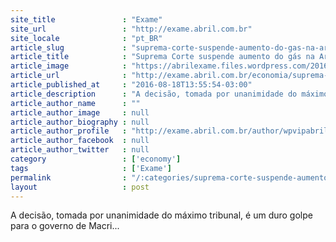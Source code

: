 ```yaml
---
site_title               : "Exame"
site_url                 : "http://exame.abril.com.br"
site_locale              : "pt_BR"
article_slug             : "suprema-corte-suspende-aumento-do-gas-na-argentina"
article_title            : "Suprema Corte suspende aumento do gás na Argentina"
article_image            : "https://abrilexame.files.wordpress.com/2016/09/size_960_16_9_protesto-contra-macri-na-argentina.jpg?quality=70&strip=all&w=960"
article_url              : "http://exame.abril.com.br/economia/suprema-corte-suspende-aumento-do-gas-na-argentina/"
article_published_at     : "2016-08-18T13:55:54-03:00"
article_description      : "A decisão, tomada por unanimidade do máximo tribunal, é um duro golpe para o governo de Macri..."
article_author_name      : ""
article_author_image     : null
article_author_biography : null
article_author_profile   : "http://exame.abril.com.br/author/wpvipabril/"
article_author_facebook  : null
article_author_twitter   : null
category                 : ['economy']
tags                     : ['Exame']
permalink                : "/:categories/suprema-corte-suspende-aumento-do-gas-na-argentina/"
layout                   : post
---
```


A decisão, tomada por unanimidade do máximo tribunal, é um duro golpe para o governo de Macri...
